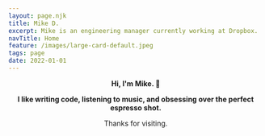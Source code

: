 ```yaml
---
layout: page.njk
title: Mike D.
excerpt: Mike is an engineering manager currently working at Dropbox.
navTitle: Home
feature: /images/large-card-default.jpeg
tags: page
date: 2022-01-01
---
```


<header id="hero">
  <p>  
    <strong class="highlight">Hi, I'm Mike. 👋</strong>
  </p>
  <p>
    <strong>
      I like writing code, listening to music, and obsessing over the perfect espresso shot.
    </strong>
  </p>
  <p>
    Thanks for visiting.
  </p>
</header>
